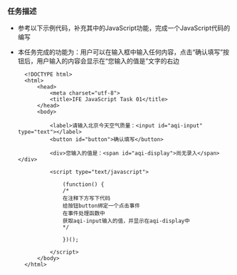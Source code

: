 ### 任务描述

* 参考以下示例代码，补充其中的JavaScript功能，完成一个JavaScript代码的编写
* 本任务完成的功能为：用户可以在输入框中输入任何内容，点击“确认填写”按钮后，用户输入的内容会显示在“您输入的值是”文字的右边

        <!DOCTYPE html>
        <html>
            <head>
                <meta charset="utf-8">
                <title>IFE JavaScript Task 01</title>
            </head>
            <body>

                <label>请输入北京今天空气质量：<input id="aqi-input" type="text"></label>
                <button id="button">确认填写</button>

                <div>您输入的值是：<span id="aqi-display">尚无录入</span></div>

                <script type="text/javascript">

                    (function() {
                    /*	
                    在注释下方写下代码
                    给按钮button绑定一个点击事件
                    在事件处理函数中
                    获取aqi-input输入的值，并显示在aqi-display中
                    */

                    })();

                </script>
            </body>
        </html>